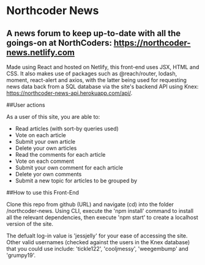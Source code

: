 # Northcoder News

## A news forum to keep up-to-date with all the goings-on at NorthCoders: https://northcoder-news.netlify.com

Made using React and hosted on Netlify, this front-end uses JSX, HTML and CSS. It also makes use of packages such as @reach/router, lodash, moment, react-alert and axios, with the latter being used for requesting news data back from a SQL database via the site's backend API using Knex: https://northcoder-news-api.herokuapp.com/api/.

##User actions

As a user of this site, you are able to:

- Read articles (with sort-by queries used)
- Vote on each article
- Submit your own article
- Delete your own articles
- Read the comments for each article
- Vote on each comment
- Submit your own comment for each article
- Delete yor own comments
- Submit a new topic for articles to be grouped by

##How to use this Front-End

Clone this repo from github (URL) and navigate (cd) into the folder /northcoder-news. Using CLI, execute the 'npm install' command to install all the relevant dependencies, then execute 'npm start' to create a localhost version of the site.

The defualt log-in value is 'jessjelly' for your ease of accessing the site. Other valid usernames (checked against the users in the Knex database) that you could use include: 'tickle122', 'cooljmessy', 'weegembump' and 'grumpy19'.
